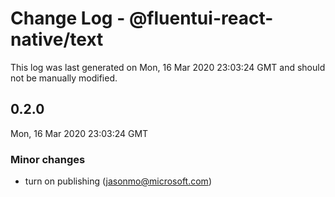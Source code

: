 # Change Log - @fluentui-react-native/text

This log was last generated on Mon, 16 Mar 2020 23:03:24 GMT and should not be manually modified.

## 0.2.0
Mon, 16 Mar 2020 23:03:24 GMT

### Minor changes

- turn on publishing (jasonmo@microsoft.com)
